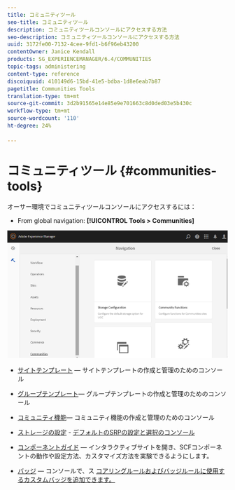 ```yaml
---
title: コミュニティツール
seo-title: コミュニティツール
description: コミュニティツールコンソールにアクセスする方法
seo-description: コミュニティツールコンソールにアクセスする方法
uuid: 3172fe00-7132-4cee-9fd1-b6f96eb43200
contentOwner: Janice Kendall
products: SG_EXPERIENCEMANAGER/6.4/COMMUNITIES
topic-tags: administering
content-type: reference
discoiquuid: 410149d6-15bd-41e5-bdba-1d8e6eab7b87
pagetitle: Communities Tools
translation-type: tm+mt
source-git-commit: 3d2b91565e14e85e9e701663c8d0ded03e5b430c
workflow-type: tm+mt
source-wordcount: '110'
ht-degree: 24%

---
```



# コミュニティツール {#communities-tools}

オーサー環境でコミュニティツールコンソールにアクセスするには：

* From global navigation: **[!UICONTROL Tools > Communities]**

![chlimage_1-129](assets/chlimage_1-129.png)

* [サイトテンプレート](sites.md) — サイトテンプレートの作成と管理のためのコンソール
* [グループテンプレート](tools-groups.md)— グループテンプレートの作成と管理のためのコンソール
* [コミュニティ機能](functions.md)— コミュニティ機能の作成と管理のためのコンソール
* [ストレージの設定](srp-config.md) - [デフォルトのSRPの設定と選択のコンソール](working-with-srp.md)

* [コンポーネントガイド](components-guide.md) — インタラクティブサイトを開き、SCFコンポーネントの動作や設定方法、カスタマイズ方法を実験できるようにします。
* [バッジ](badges.md) — コンソールで、ス [コアリングルールおよびバッジルールに使用するカスタムバッジを追加できます。](implementing-scoring.md)

